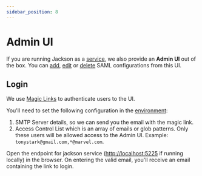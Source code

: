 ```yaml
---
sidebar_position: 8
---
```


# Admin UI

If you are running Jackson as a [service](./deploy/service.md), we also provide an **Admin UI** out of the box. You can [add](./saml-flow.md#2-saml-config-api), [edit](./saml-flow.md#22-saml-update-config-api) or [delete](./saml-flow.md#22-saml-delete-config-api) SAML configurations from this UI.

## Login

We use [Magic Links](https://next-auth.js.org/providers/email) to authenticate users to the UI.

You'll need to set the following configuration in the [environment](./deploy/env-variables.md#admin-ui-configuration):

   1. SMTP Server details, so we can send you the email with the magic link.
   2. Access Control List which is an array of emails or glob patterns. Only these users will be allowed access to the Admin UI. Example: ```tonystark@gmail.com,*@marvel.com```.

Open the endpoint for jackson service ([http://localhost:5225](http://localhost:5225) if running locally) in the browser. On entering the valid email, you'll receive an email containing the link to login.

